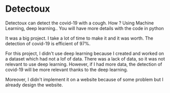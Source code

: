 # Detectoux
Detectoux can detect the covid-19 with a cough. How ? Using Machine Learning, deep learning.. You will have more details with the code in python

It was a big project. I take a lot of time to make it and it was worth. The detection of covid-19 is efficient of 97%. 

For this project, I didn't use deep learning because I created and worked on a dataset which had not a lof of data. There was a lack of data, so it was not relevant to use deep learning. 
However, if I had more data, the detection of covid-19 will be more relevant thanks to the deep learning.

Moreover, I didn't implement it on a website because of some problem but I already design the website.
